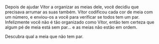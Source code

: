 Depois de ajudar Vítor a organizar as meias dele, você decidiu que precisava arrumar as suas também. Vítor codificou cada cor de meia com um número, e enviou-os a você para verificar se todos tem um par. Infelizmente você não é tão organizado como Vítor, então tem certeza que algum pé de meia está sem par... e as meias não estão em ordem.

Descubra qual a meia que não tem par.